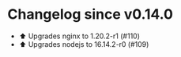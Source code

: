# Changelog since v0.14.0
- ⬆️ Upgrades nginx to 1.20.2-r1 (#110) 
- ⬆️ Upgrades nodejs to 16.14.2-r0 (#109) 
